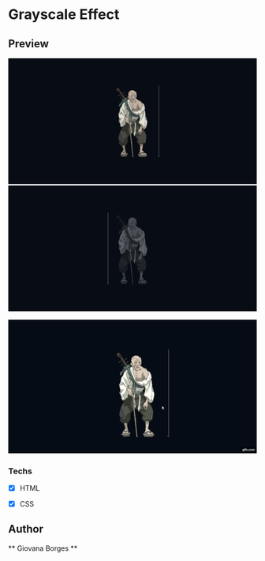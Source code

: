 # Grayscale Effect

## Preview
![img](preview1.png)
![img](preview2.png)

![](gif.gif)

### Techs
* [x] HTML  
* [x] CSS


## Author
** Giovana Borges **

